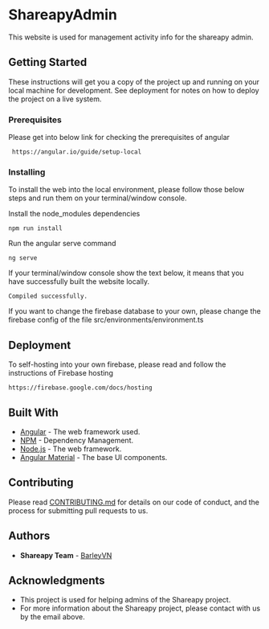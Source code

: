 # ShareapyAdmin

This website is used for management activity info for the shareapy admin.

## Getting Started

These instructions will get you a copy of the project up and running on your local machine for development. See deployment for notes on how to deploy the project on a live system.

### Prerequisites

Please get into below link for checking the prerequisites of angular

```
 https://angular.io/guide/setup-local
```

### Installing

To install the web into the local environment, please follow those below steps and run them on your terminal/window console.

Install the node_modules dependencies

```
npm run install
```

Run the angular serve command

```
ng serve
```

If your terminal/window console show the text below, it means that you have successfully built the website locally.

```
Compiled successfully.
```

If you want to change the firebase database to your own, please change the firebase config of the file src/environments/environment.ts

## Deployment

To self-hosting into your own firebase, please read and follow the instructions of Firebase hosting

```
https://firebase.google.com/docs/hosting
```

## Built With

- [Angular](https://angular.io/) - The web framework used.
- [NPM](https://www.npmjs.com/) - Dependency Management.
- [Node.js](https://nodejs.org/) - The web framework.
- [Angular Material](https://material.angular.io/) - The base UI components.

## Contributing

Please read [CONTRIBUTING.md](https://gist.github.com/PurpleBooth/b24679402957c63ec426) for details on our code of conduct, and the process for submitting pull requests to us.


## Authors

- **Shareapy Team** - [BarleyVN](mailto:barleyvietnam@gmail.com)

## Acknowledgments

- This project is used for helping admins of the Shareapy project.
- For more information about the Shareapy project, please contact with us by the email above.
